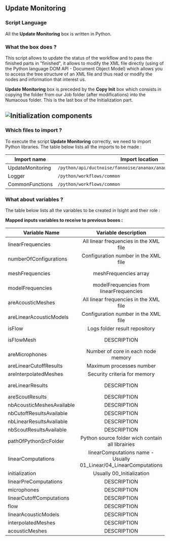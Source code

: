 ## Update Monitoring
### Script Language

All the __Update Monitoring__ box is written in Python.
### What the box does ?

This script allows to update the status of the workflow and to pass the finished parts in "finished", it allows to modify the XML file directly (using of the Python language DOM API - Document Object Model) which allows you to access the tree structure of an XML file and thus read or modify the nodes and information that interest us.

__Update Monitoring__ box is preceded by the __Copy Init__ box which consists in copying the folder from our Job folder (after modifications) into the Numacous folder. This is the last box of the Initialization part.

![Initialization components](https://user-images.githubusercontent.com/45098441/72733988-401e8b00-3b99-11ea-9015-013f4ee6d3d6.jpeg)
----------------------------


### Which files to import ?

To execute the script __Update Monitoring__ correctly, we need to import Python libraries.
The table below lists all the imports to be made :

| Import name | Import location |
| ------ | ------ |
| UpdateMonitoring | `/python/api/ductnoise/fannoise/ananax/ananax2d_canonical_intake` |
| Logger | `/python/workflows/common` |
| CommonFunctions | `/python/workflows/common` |

### What about variables ?

The table below lists all the variables to be created in Isight and their role :

__Mapped inputs variables to receive to previous boxes :__ 

| Variable Name | Variable description | Type | Input | Output |
| ------ | :------------: | :------: | :------: |  :------: |
| linearFrequencies | All linear frequencies in the XML file | ARRAY DOUBLE | X | - |
| numberOfConfigurations | Configuration number in the XML file | INT | X | - |
| meshFrequencies | meshFrequencies array | ARRAY DOUBLE | X | - |
| modelFrequencies | modelFrequencies from linearFrequencies | ARRAY DOUBLE | X | - |
| areAcousticMeshes | All linear frequencies in the XML file | ARRAY DOUBLE | X | - |
| areLinearAcousticModels | Configuration number in the XML file | INT | X | - |
| isFlow | Logs folder result repository | STRING | X | - |
| isFlowMesh | DESCRIPTION | ARRAY STRING | X | - |
| areMicrophones | Number of core in each node memory | INT | X | - |
| areLinearCutoffResults | Maximum processes number | INT | X | - |
| areInterpolatedMeshes | Security criteria for memory | REAL | X | - |
| areLinearResults | DESCRIPTION | ARRAY STRING | X | - |
| areScoutResults | DESCRIPTION | BOOL | X | - |
| nbAcousticMeshesAvailable | DESCRIPTION | INT | X | - |
| nbCutoffResultsAvailable | DESCRIPTION | REAL | X | - |
| nbLinearResultsAvailable | DESCRIPTION | INT | X | - |
| nbScoutResultsAvailable | DESCRIPTION | REAL | X | - |
| pathOfPythonSrcFolder | Python source folder wich contain all librairies | STRING | X | - |
| linearComputations | linearComputations name - Usually 01_Linear/04_LinearComputations | STRING | X | - |
| initialization | Usually 00_Initialization | STRING | X | - |
| linearPreComputations | DESCRIPTION | STRING | X | - |
| microphones | DESCRIPTION | STRING | X | - |
| linearCutoffComputations | DESCRIPTION | STRING | X | - |
| flow | DESCRIPTION | STRING | X | - |
| linearAcousticModels | DESCRIPTION | REAL | X | - |
| interpolatedMeshes | DESCRIPTION | REAL | X | - |
| acousticMeshes | DESCRIPTION | REAL | X | - |
